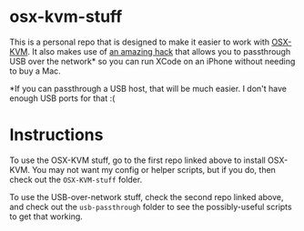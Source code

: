 # osx-kvm-stuff

This is a personal repo that is designed to make it easier to work with [OSX-KVM](https://github.com/kholia/OSX-KVM). It also makes use of [an amazing hack](https://github.com/sickcodes/Docker-OSX#usbfluxd-iphone-usb---network-style-passthrough-osx-kvm-docker-osx) that allows you to passthrough USB over the network* so you can run XCode on an iPhone without needing to buy a Mac.

*If you can passthrough a USB host, that will be much easier. I don't have enough USB ports for that :(

# Instructions

To use the OSX-KVM stuff, go to the first repo linked above to install OSX-KVM. You may not want my config or helper scripts, but if you do, then check out the `OSX-KVM-stuff` folder.

To use the USB-over-network stuff, check the second repo linked above, and check out the `usb-passthrough` folder to see the possibly-useful scripts to get that working.
